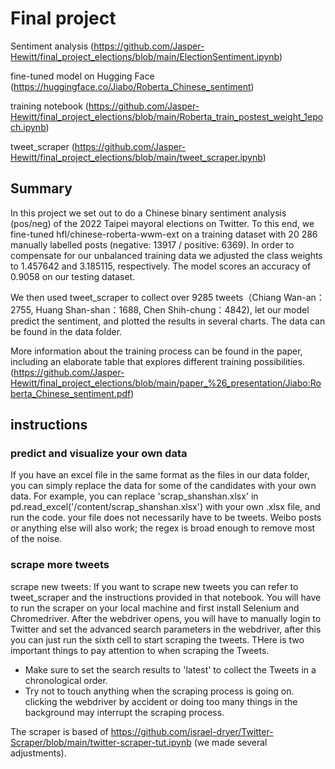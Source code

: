 # Final project

Sentiment analysis (https://github.com/Jasper-Hewitt/final_project_elections/blob/main/ElectionSentiment.ipynb)

fine-tuned model on Hugging Face (https://huggingface.co/Jiabo/Roberta_Chinese_sentiment)

training notebook (https://github.com/Jasper-Hewitt/final_project_elections/blob/main/Roberta_train_postest_weight_1epoch.ipynb)

tweet_scraper (https://github.com/Jasper-Hewitt/final_project_elections/blob/main/tweet_scraper.ipynb)

## Summary
In this project we set out to do a Chinese binary sentiment analysis (pos/neg) of the 2022 Taipei mayoral elections on Twitter. To this end, we fine-tuned hfl/chinese-roberta-wwm-ext on a training dataset with 20 286 manually labelled posts (negative: 13917 / positive: 6369). In order to compensate for our unbalanced training data we adjusted the class weights to 1.457642 and 3.185115, respectively. The model scores an accuracy of 0.9058 on our testing dataset. 

We then used tweet_scraper to collect over 9285 tweets（Chiang Wan-an：2755, Huang Shan-shan：1688, Chen Shih-chung：4842), let our model predict the sentiment, and plotted the results in several charts. The data can be found in the data folder. 

More information about the training process can be found in the paper, including an elaborate table that explores different training possibilities. (https://github.com/Jasper-Hewitt/final_project_elections/blob/main/paper_%26_presentation/Jiabo:Roberta_Chinese_sentiment.pdf)  

## instructions 

### predict and visualize your own data
 If you have an excel file in the same format as the files in our data folder, you can simply replace the data for some of the candidates with your own data. For example, you can replace 'scrap_shanshan.xlsx' in pd.read_excel('/content/scrap_shanshan.xlsx') with your own .xlsx file, and run the code. your file does not necessarily have to be tweets. Weibo posts or anything else will also work; the regex is broad enough to remove most of the noise. 

### scrape more tweets
scrape new tweets: If you want to scrape new tweets you can refer to tweet_scraper and the instructions provided in that notebook. You will have to run the scraper on your local machine and first install Selenium and Chromedriver. After the webdriver opens, you will have to manually login to Twitter and set the advanced search parameters in the webdriver, after this you can just run the sixth cell to start scraping the tweets. THere is two important things to pay attention to when scraping the Tweets. 

- Make sure to set the search results to 'latest' to collect the Tweets in a chronological order. 
- Try not to touch anything when the scraping process is going on. clicking the webdriver by accident or doing too many things in the background may interrupt the scraping process. 

The scraper is based of https://github.com/israel-dryer/Twitter-Scraper/blob/main/twitter-scraper-tut.ipynb (we made several adjustments).
